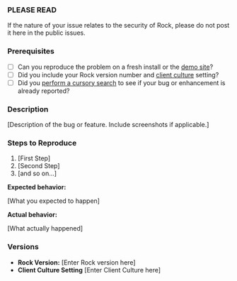 ### PLEASE READ

If the nature of your issue relates to the security of Rock, please do not post it here in the public issues.

### Prerequisites

* [ ] Can you reproduce the problem on a fresh install or the [demo site](http://rock.rocksolidchurchdemo.com/)?
* [ ] Did you include your Rock version number and [client culture](https://github.com/SparkDevNetwork/Rock/wiki/Environment-and-Diagnostics-Information) setting?
* [ ] Did you [perform a cursory search](https://github.com/issues?q=is%3Aissue+user%3ASparkDevNetwork+-repo%3ASparkDevNetwork%2FSlack) to see if your bug or enhancement is already reported?

### Description

[Description of the bug or feature. Include screenshots if applicable.]

### Steps to Reproduce

1. [First Step]
2. [Second Step]
3. [and so on...]

**Expected behavior:** 

[What you expected to happen]

**Actual behavior:** 

[What actually happened]

### Versions

* **Rock Version:** [Enter Rock version here]  
* **Client Culture Setting** [Enter Client Culture here]  
